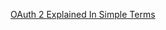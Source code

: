 [OAuth 2 Explained In Simple Terms](https://www.youtube.com/watch?v=ZV5yTm4pT8g&ab_channel=ByteByteGo)